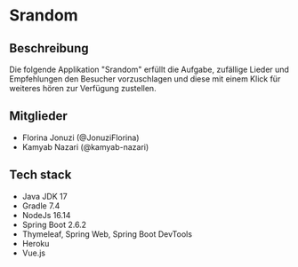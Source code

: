 # Srandom

## Beschreibung
Die folgende Applikation "Srandom" erfüllt die Aufgabe, zufällige Lieder und Empfehlungen den Besucher vorzuschlagen und diese mit einem Klick für weiteres hören zur Verfügung zustellen. 

## Mitglieder
* Florina Jonuzi (@JonuziFlorina)
* Kamyab Nazari (@kamyab-nazari)

## Tech stack
* Java JDK 17
* Gradle 7.4
* NodeJs 16.14
* Spring Boot 2.6.2
* Thymeleaf, Spring Web, Spring Boot DevTools 
* Heroku
* Vue.js